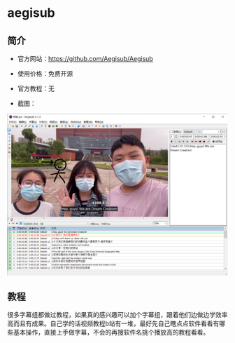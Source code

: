 # aegisub

## 简介

- 官方网站：<https://github.com/Aegisub/Aegisub>

- 使用价格：免费开源

- 官方教程：无

- 截图：

![软件截图](./img/aegisub_screenshot.png)

## 教程

很多字幕组都做过教程，如果真的感兴趣可以加个字幕组，跟着他们边做边学效率高而且有成果。自己学的话视频教程b站有一堆，最好先自己瞎点点软件看看有哪些基本操作，直接上手做字幕，不会的再搜软件名挑个播放高的教程看看。
